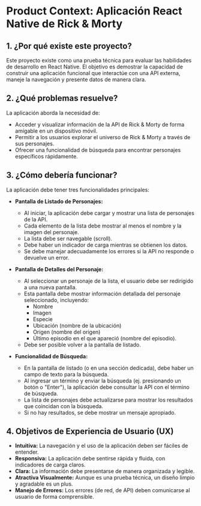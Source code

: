 # Product Context: Aplicación React Native de Rick & Morty

## 1. ¿Por qué existe este proyecto?

Este proyecto existe como una prueba técnica para evaluar las habilidades de desarrollo en React Native. El objetivo es demostrar la capacidad de construir una aplicación funcional que interactúe con una API externa, maneje la navegación y presente datos de manera clara.

## 2. ¿Qué problemas resuelve?

La aplicación aborda la necesidad de:

- Acceder y visualizar información de la API de Rick & Morty de forma amigable en un dispositivo móvil.
- Permitir a los usuarios explorar el universo de Rick & Morty a través de sus personajes.
- Ofrecer una funcionalidad de búsqueda para encontrar personajes específicos rápidamente.

## 3. ¿Cómo debería funcionar?

La aplicación debe tener tres funcionalidades principales:

- **Pantalla de Listado de Personajes:**

  - Al iniciar, la aplicación debe cargar y mostrar una lista de personajes de la API.
  - Cada elemento de la lista debe mostrar al menos el nombre y la imagen del personaje.
  - La lista debe ser navegable (scroll).
  - Debe haber un indicador de carga mientras se obtienen los datos.
  - Se debe manejar adecuadamente los errores si la API no responde o devuelve un error.

- **Pantalla de Detalles del Personaje:**

  - Al seleccionar un personaje de la lista, el usuario debe ser redirigido a una nueva pantalla.
  - Esta pantalla debe mostrar información detallada del personaje seleccionado, incluyendo:
    - Nombre
    - Imagen
    - Especie
    - Ubicación (nombre de la ubicación)
    - Origen (nombre del origen)
    - Último episodio en el que apareció (nombre del episodio).
  - Debe ser posible volver a la pantalla de listado.

- **Funcionalidad de Búsqueda:**
  - En la pantalla de listado (o en una sección dedicada), debe haber un campo de texto para la búsqueda.
  - Al ingresar un término y enviar la búsqueda (ej. presionando un botón o "Enter"), la aplicación debe consultar la API con el término de búsqueda.
  - La lista de personajes debe actualizarse para mostrar los resultados que coincidan con la búsqueda.
  - Si no hay resultados, se debe mostrar un mensaje apropiado.

## 4. Objetivos de Experiencia de Usuario (UX)

- **Intuitiva:** La navegación y el uso de la aplicación deben ser fáciles de entender.
- **Responsiva:** La aplicación debe sentirse rápida y fluida, con indicadores de carga claros.
- **Clara:** La información debe presentarse de manera organizada y legible.
- **Atractiva Visualmente:** Aunque es una prueba técnica, un diseño limpio y agradable es un plus.
- **Manejo de Errores:** Los errores (de red, de API) deben comunicarse al usuario de forma comprensible.
